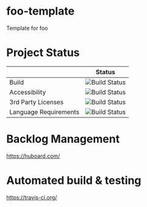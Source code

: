 foo-template
============

Template for foo


Project Status
============

|         | Status       |
| ------------- |-------------|
| Build         | ![Build Status](https://travis-ci.org/benboeser/foo-template.png?raw=true) |
| Accessibility         | ![Build Status](http://images.sodahead.com/polls/000172630/polls_600px_Stop_sign.svg_2058_261978_answer_1_small.png)|
| 3rd Party Licenses         | ![Build Status](http://images.sodahead.com/polls/000172630/polls_600px_Stop_sign.svg_2058_261978_answer_1_small.png)|
| Language Requirements         | ![Build Status](http://wp1162562.server-he.de/icons-png/Plate-Green-go-48.png) |





Backlog Management
============

https://huboard.com/


Automated build & testing
============

https://travis-ci.org/

